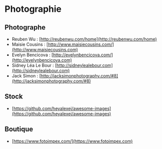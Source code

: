 # Photographie

## Photographe

* Reuben Wu : [http://reubenwu.com/home](http://reubenwu.com/home)
* Maisie Cousins : [http://www.maisiecousins.com/](http://www.maisiecousins.com)
* Evelyn Bencicova : [http://evelynbencicova.com/](http://evelynbencicova.com)
* Sidney Léa Le Bour : [http://sidneylealebour.com](http://sidneylealebour.com)
* Jack Simon : [http://jacksimonphotography.com/#8](http://jacksimonphotography.com/#8)

## Stock

* [https://github.com/heyalexej/awesome-images](https://github.com/heyalexej/awesome-images)

## Boutique

* [https://www.fotoimpex.com/](https://www.fotoimpex.com)
